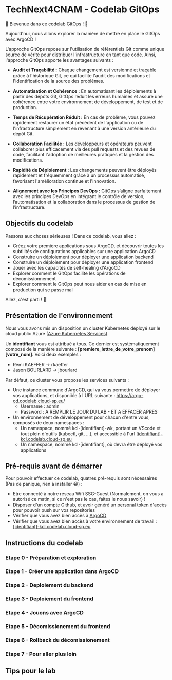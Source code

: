 # TechNext4CNAM - Codelab GitOps

:rocket: Bievenue dans ce codelab GitOps ! :rocket:

Aujourd'hui, nous allons explorer la manière de mettre en place le GitOps avec ArgoCD !

L'approche GitOps repose sur l'utilisation de référentiels Git comme unique source de vérité pour distribuer l'infrastructure en tant que code. Ainsi, l'approche GitOps apporte les avantages suivants : 

* <b>Audit et Traçabilité :</b> Chaque changement est versionné et traçable grâce à l'historique Git, ce qui facilite l'audit des modifications et l'identification de la source des problèmes.

* <b>Automatisation et Cohérence :</b> En automatisant les déploiements à partir des dépôts Git, GitOps réduit les erreurs humaines et assure une cohérence entre votre environnement de développement, de test et de production.

* <b>Temps de Récupération Réduit :</b> En cas de problème, vous pouvez rapidement restaurer un état précédent de l'application ou de l'infrastructure simplement en revenant à une version antérieure du dépôt Git.

* <b>Collaboration Facilitée :</b> Les développeurs et opérateurs peuvent collaborer plus efficacement via des pull requests et des revues de code, facilitant l'adoption de meilleures pratiques et la gestion des modifications.

* <b>Rapidité de Déploiement :</b> Les changements peuvent être déployés rapidement et fréquemment grâce à un processus automatisé, favorisant l'amélioration continue et l'innovation.

* <b>Alignement avec les Principes DevOps :</b> GitOps s’aligne parfaitement avec les principes DevOps en intégrant le contrôle de version, l’automatisation et la collaboration dans le processus de gestion de l’infrastructure.

## Objectifs du codelab

Passons aux choses sérieuses ! Dans ce codelab, vous allez :
* Créez votre première applications sous ArgoCD, et découvrir toutes les subtilités de configurations applicables sur une application ArgoCD
* Construire un déploiement pour déployer une application backend
* Construire un déploiement pour déployer une application frontend
* Jouer avec les capacités de self-healing d'ArgoCD
* Explorer comment le GitOps facilite les opérations de décomissionnement
* Explorer comment le GitOps peut nous aider en cas de mise en production qui se passe mal

Allez, c'est parti ! 🙂

## Présentation de l'environnement

Nous vous avons mis un disposition un cluster Kubernetes déployé sur le cloud public Azure ([Azure Kubernetes Services](https://azure.microsoft.com/fr-fr/products/kubernetes-service)).

Un <b>identifiant</b> vous est attribué à tous. Ce dernier est systématiquement composé de la manière suivante : <b>[premiere_lettre_de_votre_prenom][votre_nom]</b>. Voici deux exemples : 
* Rémi KAEFFER -> rkaeffer
* Jason BOURLARD -> jbourlard

Par défaut, ce cluster vous propose les services suivants : 
* Une instance commune d'ArgoCD, qui va vous permettre de déployer vos applications, et disponible à l'URL suivante : https://argo-cd.codelab.cloud-sp.eu/
    * Username : admin
    * Password : A REMPLIR LE JOUR DU LAB - ET A EFFACER APRES
* Un environnement de développement pour chacun d'entre vous, composés de deux namespaces : 
    * Un namespace, nommé kcl-[identifiant]-wk, portant un VScode et tout plein d'outils (kubectl, git, ...), et accessible à l'url [[identifiant]-kcl.codelab.cloud-sp.eu](tochange-kcl.codelab.sp.eu)
    * Un namespace, nommé kcl-[identifiant], où devra être déployé vos applications

## Pré-requis avant de démarrer

Pour pouvoir effectuer ce codelab, quatres pré-requis sont nécessaires (Pas de panique, rien à installer 😁) : 
* Etre connecté à notre réseau Wifi SSG-Guest (Normalement, on vous a autorisé ce matin, si ce n'est pas le cas, faites le nous savoir) !
* Disposer d'un compte Github, et avoir généré un [personal token](https://docs.github.com/en/authentication/keeping-your-account-and-data-secure/managing-your-personal-access-tokens#creating-a-personal-access-token-classic) d'accès pour pouvoir push sur vos repositories
* Vérifier que vous avez bien accès à [ArgoCD](https://argo-cd.codelab.cloud-sp.eu/)
* Vérifier que vous avez bien accès à votre environnement de travail : [[identifiant]-kcl.codelab.cloud-sp.eu](tochange-kcl.codelab.sp.eu)

## Instructions du codelab

### Etape 0 - Préparation et exploration

### Etape 1 - Créer une application dans ArgoCD

### Etape 2 - Deploiement du backend

### Etape 3 - Deploiement du frontend

### Etape 4 - Jouons avec ArgoCD

### Etape 5 - Décomissionement du frontend

### Etape 6 - Rollback du décomissionement

### Etape 7 - Pour aller plus loin

## Tips pour le lab